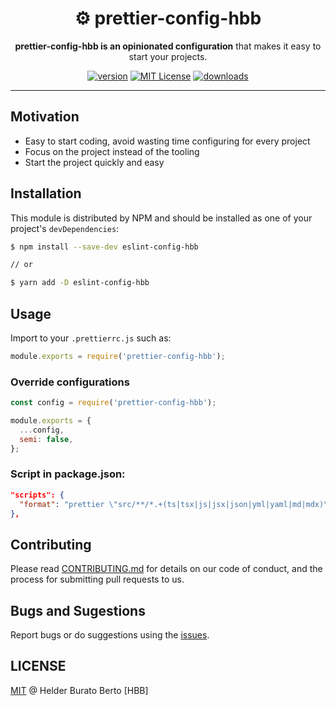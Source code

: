 <div align="center">
  <h1>⚙️ prettier-config-hbb</h1>

  <p><strong>prettier-config-hbb is an opinionated configuration</strong> that makes it easy to start your projects.</p>

<!-- prettier-ignore-start -->
[![version][version-badge]][package]
[![MIT License][license-badge]][license]
[![downloads][downloads-badge]][npmtrends]
<!-- prettier-ignore-end -->

</div>

---

## Motivation

- Easy to start coding, avoid wasting time configuring for every project
- Focus on the project instead of the tooling
- Start the project quickly and easy

## Installation

This module is distributed by NPM and should be installed as one of your project's `devDependencies`:

```sh
$ npm install --save-dev eslint-config-hbb

// or

$ yarn add -D eslint-config-hbb
```

## Usage

Import to your `.prettierrc.js` such as:

```js
module.exports = require('prettier-config-hbb');
```

### Override configurations

```js
const config = require('prettier-config-hbb');

module.exports = {
  ...config,
  semi: false,
};
```

### Script in package.json:

```json
"scripts": {
  "format": "prettier \"src/**/*.+(ts|tsx|js|jsx|json|yml|yaml|md|mdx)\" --write"
},
```

## Contributing

Please read [CONTRIBUTING.md](CONTRIBUTING.md) for details on our code of conduct, and the process for submitting pull requests to us.

## Bugs and Sugestions

Report bugs or do suggestions using the [issues](https://github.com/helderburato/prettier-config-hbb/issues).

## LICENSE

[MIT](LICENSE) @ Helder Burato Berto [HBB]

<!-- prettier-ignore-start -->
[version-badge]: https://img.shields.io/npm/v/prettier-config-hbb.svg?style=flat-square
[package]: https://www.npmjs.com/package/prettier-config-hbb
[downloads-badge]: https://img.shields.io/npm/dm/prettier-config-hbb.svg?style=flat-square
[npmtrends]: http://www.npmtrends.com/prettier-config-hbb
[license-badge]: https://img.shields.io/npm/l/prettier-config-hbb.svg?style=flat-square
[license]: https://github.com/helderburato/prettier-config-hbb/blob/master/LICENSE
<!-- prettier-ignore-end -->
